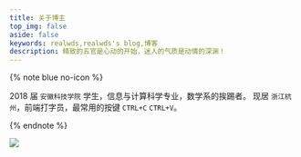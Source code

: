 ```yaml
---
title: 关于博主
top_img: false
aside: false
keywords: realwds,realwds's blog,博客
description: 精致的五官是心动的开始，迷人的气质是动情的深渊！
---
```


{% note blue no-icon %}

2018 届 ```安徽科技学院``` 学生，信息与计算科学专业，数学系的挨踢者。
现居 ```浙江杭州```，前端打字员，最常用的按键 ```CTRL+C``` ```CTRL+V```。

{% endnote %}

![](https://fastly.jsdelivr.net/gh/realwds/cdn@master/img/20201216165804.jpg)

<style>
.fancybox img {
  filter: blur(15px);
}
.fancybox img.loaded {
  filter: blur(0);
  will-change: opacity;
  animation: realImg .3s linear;
}
</style>